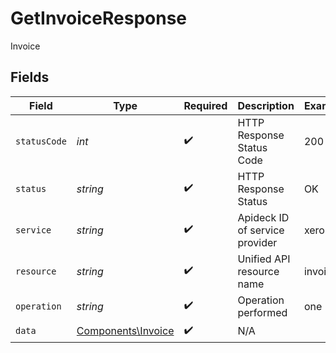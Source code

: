 # GetInvoiceResponse

Invoice


## Fields

| Field                                                    | Type                                                     | Required                                                 | Description                                              | Example                                                  |
| -------------------------------------------------------- | -------------------------------------------------------- | -------------------------------------------------------- | -------------------------------------------------------- | -------------------------------------------------------- |
| `statusCode`                                             | *int*                                                    | :heavy_check_mark:                                       | HTTP Response Status Code                                | 200                                                      |
| `status`                                                 | *string*                                                 | :heavy_check_mark:                                       | HTTP Response Status                                     | OK                                                       |
| `service`                                                | *string*                                                 | :heavy_check_mark:                                       | Apideck ID of service provider                           | xero                                                     |
| `resource`                                               | *string*                                                 | :heavy_check_mark:                                       | Unified API resource name                                | invoices                                                 |
| `operation`                                              | *string*                                                 | :heavy_check_mark:                                       | Operation performed                                      | one                                                      |
| `data`                                                   | [Components\Invoice](../../Models/Components/Invoice.md) | :heavy_check_mark:                                       | N/A                                                      |                                                          |